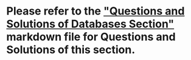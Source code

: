 # Please refer to the ["Questions and Solutions of Databases Section"]() markdown file for Questions and Solutions of this section.